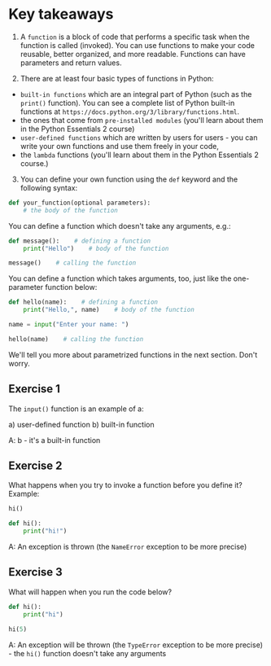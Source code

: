 # Key takeaways

1. A `function` is a block of code that performs a specific task when the function is called (invoked). You can use functions to make your code reusable, better organized, and more readable. Functions can have parameters and return values.

2. There are at least four basic types of functions in Python:

  - `built-in functions` which are an integral part of Python (such as the `print()` function). You can see a complete list of Python built-in functions at `https://docs.python.org/3/library/functions.html`.
  - the ones that come from `pre-installed modules` (you'll learn about them in the Python Essentials 2 course)
  - `user-defined functions` which are written by users for users - you can write your own functions and use them freely in your code,
  - the `lambda` functions (you'll learn about them in the Python Essentials 2 course.)

3. You can define your own function using the `def` keyword and the following syntax:
```py
def your_function(optional parameters):
    # the body of the function
```

You can define a function which doesn't take any arguments, e.g.:
```py
def message():    # defining a function
    print("Hello")    # body of the function

message()    # calling the function
```

You can define a function which takes arguments, too, just like the one-parameter function below:
```py
def hello(name):    # defining a function
    print("Hello,", name)    # body of the function

name = input("Enter your name: ")

hello(name)    # calling the function
```

We'll tell you more about parametrized functions in the next section. Don't worry.

## Exercise 1
The `input()` function is an example of a:

a) user-defined function
b) built-in function

A: b - it's a built-in function

## Exercise 2
What happens when you try to invoke a function before you define it? Example:
```py
hi()

def hi():
    print("hi!")
```

A: An exception is thrown (the `NameError` exception to be more precise)

## Exercise 3
What will happen when you run the code below?
```py
def hi():
    print("hi")

hi(5)
```

A: An exception will be thrown (the `TypeError` exception to be more precise) - the `hi()` function doesn't take any arguments
